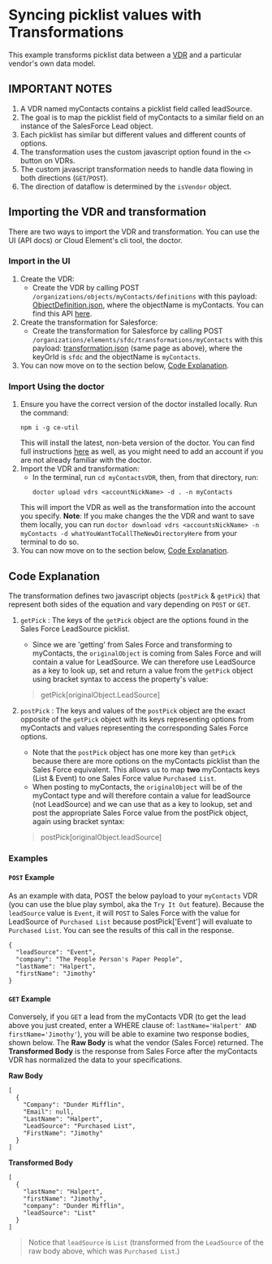 # Syncing picklist values with Transformations

This example transforms picklist data between a [VDR](https://developers.cloud-elements.com/docs/guides/common-resources/mapping.html) and a particular vendor's own data model. 

## IMPORTANT NOTES
1. A VDR named myContacts contains a picklist field called leadSource.
2. The goal is to map the picklist field of myContacts to a similar field on an instance of the SalesForce Lead object.
3. Each picklist has similar but different values and different counts of options.
4. The transformation uses the custom javascript option found in the `<>` button on VDRs.
5. The custom javascript transformation needs to handle data flowing in both directions (`GET`/`POST`).
6. The direction of dataflow is determined by the `isVendor` object.

## Importing the VDR and transformation
There are two ways to import the VDR and transformation. You can use the UI (API docs) or Cloud Element's cli tool, the doctor.

### Import in the UI
1. Create the VDR:
    * Create the VDR by calling POST `/organizations/objects/myContacts/definitions` with this payload: [ObjectDefinition.json](myContacts/definition/ObjectDefinition.json), where the objectName is myContacts. You can find this API [here](https://my-staging.cloudelements.io/api-docs/platform/organizations).
2. Create the transformation for Salesforce:
    * Create the transformation for Salesforce by calling POST `/organizations/elements/sfdc/transformations/myContacts` with this payload: [transformation.json](myContacts/transformation/sfdc/transformation.json) (same page as above), where the keyOrId is `sfdc` and the objectName is `myContacts`.
3. You can now move on to the section below, [Code Explanation](code-explanation).

### Import Using the doctor
1. Ensure you have the correct version of the doctor installed locally. Run the command:
    ```
    npm i -g ce-util
    ```
    This will install the latest, non-beta version of the doctor. You can find full instructions [here](https://www.npmjs.com/package/ce-util) as well, as you might need to add an account if you are not already familiar with the doctor.
2. Import the VDR and transformation:
    * In the terminal, run `cd myContactsVDR`, then, from that directory, run:
        ```
        doctor upload vdrs <accountNickName> -d . -n myContacts
        ```
    This will import the VDR as well as the transformation into the account you specify.
    **Note**: If you make changes the the VDR and want to save them locally, you can run `doctor download vdrs <accountsNickName> -n myContacts -d whatYouWantToCallTheNewDirectoryHere` from your terminal to do so.
3. You can now move on to the section below, [Code Explanation](code-explanation).

## Code Explanation
The transformation defines two javascript objects (`postPick` & `getPick`) that represent both sides of the equation and vary depending on `POST` or `GET`.

1. `getPick` : The keys of the `getPick` object are the options found in the Sales Force LeadSource picklist. 
    * Since we are 'getting' from Sales Force and transforming to myContacts, the `originalObject` is coming from Sales Force and will contain a value for LeadSource. We can therefore use LeadSource as a key to look up, set and return a value from the `getPick` object using bracket syntax to access the property's value:
    > getPick[originalObject.LeadSource]

2. `postPick` : The keys and values of the `postPick` object are the exact opposite of the `getPick` object with its keys representing options from myContacts and values representing the corresponding Sales Force options.
    * Note that the `postPick` object has one more key than `getPick` because there are more options on the myContacts picklist than the Sales Force equivalent. This allows us to map **two** myContacts keys (List & Event) to one Sales Force value `Purchased List`. 
    * When posting to myContacts, the `originalObject` will be of the myContact type and will therefore contain a value for leadSource (not LeadSource) and we can use that as a key to lookup, set and post the appropriate Sales Force value from the postPick object, again using bracket syntax:
    > postPick[originalObject.leadSource]

### Examples
#### `POST` Example
As an example with data, POST the below payload to your `myContacts` VDR (you can use the blue play symbol, aka the `Try It Out` feature). Because the `leadSource` value is `Event`, it will `POST` to Sales Force with the value for LeadSource of `Purchased List` because postPick['Event'] will evaluate to `Purchased List`. You can see the results of this call in the response.
```
{ 
  "leadSource": "Event",
  "company": "The People Person's Paper People",
  "lastName": "Halpert",
  "firstName": "Jimothy"
}
```
#### `GET` Example
Conversely, if you `GET` a lead from the myContacts VDR (to get the lead above you just created, enter a WHERE clause of: `lastName='Halpert' AND firstName='Jimothy'`), you will be able to examine two response bodies, shown below. The **Raw Body** is what the vendor (Sales Force) returned. The **Transformed Body** is the response from Sales Force after the myContacts VDR has normalized the data to your specifications. 

**Raw Body**
```
[
  {
    "Company": "Dunder Mifflin",
    "Email": null,
    "LastName": "Halpert",
    "LeadSource": "Purchased List",
    "FirstName": "Jimothy"
  }
]
```
**Transformed Body**
```
[
  {
    "lastName": "Halpert",
    "firstName": "Jimothy",
    "company": "Dunder Mifflin",
    "leadSource": "List"
  }
]
```
> Notice that `leadSource` is `List` (transformed from the `LeadSource` of the raw body above, which was `Purchased List`.)